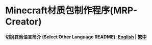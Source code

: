 # Minecraft材质包制作程序(MRP-Creator)

#### 切换其他语言简介 (Select Other Language README): [English](README_EN.md) | [繁中](README_Hant.md)
